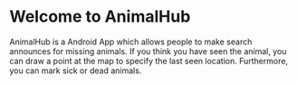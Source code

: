 Welcome to AnimalHub
====

AnimalHub is a Android App which allows people to make search announces for missing animals. If you think you have seen the animal, you can draw a point at the map to specify the last seen location. Furthermore, you can mark sick or dead animals.  
